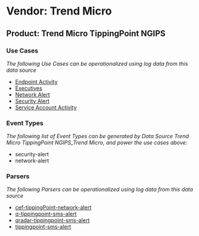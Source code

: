 Vendor: Trend Micro
===================
Product: Trend Micro TippingPoint NGIPS
---------------------------------------

### Use Cases

_The following Use Cases can be operationalized using log data from this data source_

* [Endpoint Activity](../UseCases/usecase_endpoint_activity.md)
* [Executives](../UseCases/usecase_executives.md)
* [Network Alert](../UseCases/usecase_network_alert.md)
* [Security Alert](../UseCases/usecase_security_alert.md)
* [Service Account Activity](../UseCases/usecase_service_account_activity.md)


### Event Types

_The following list of Event Types can be generated by Data Source Trend Micro TippingPoint NGIPS_Trend Micro, and power the use cases above:_

- security-alert
- network-alert


### Parsers

_The following Parsers can be operationalized using log data from this data source_

* [cef-tippingPoint-network-alert](../Parsers/parserContent_cef-tippingpoint-network-alert.md)
* [q-tippingpoint-sms-alert](../Parsers/parserContent_q-tippingpoint-sms-alert.md)
* [qradar-tippingpoint-sms-alert](../Parsers/parserContent_qradar-tippingpoint-sms-alert.md)
* [tippingpoint-sms-alert](../Parsers/parserContent_tippingpoint-sms-alert.md)
